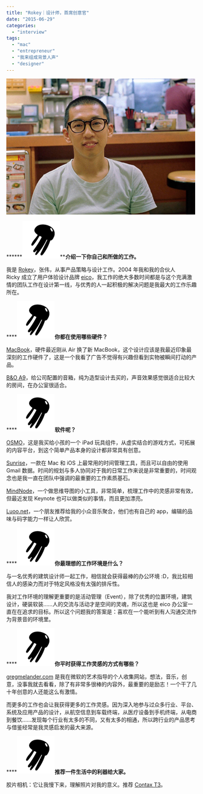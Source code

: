 ```yaml
---
title: "Rokey｜设计师，首席创意官"
date: "2015-06-29"
categories: 
  - "interview"
tags: 
  - "mac"
  - "entrepreneur"
  - "我来组成背景人声"
  - "designer"
---
```


**![](/images/Rokey1.jpg)**

******![logo-jellyfish-100-100](/images/logo-jellyfish-100-1001.png)****介绍一下你自己和所做的工作。**

我是 [Rokey](https://weibo.com/rokeyzhang)，张伟，从事产品策略与设计工作。2004 年我和我的合伙人 Ricky 成立了用户体验设计品牌 [eico](https://www.eicodesign.com/)，我工作的绝大多数时间都是与这个充满激情的团队工作在设计第一线，与优秀的人一起积极的解决问题是我最大的工作乐趣所在。

****![logo-jellyfish-100-100](/images/logo-jellyfish-100-1001.png)**你都在使用哪些硬件？**

[MacBook](https://www.apple.com/cn/macbook/)，硬件最近刚从 Air 换了新 MacBook，这个设计应该是我最近印象最深刻的工作硬件了，这是一个我看了广告不觉得有兴趣但看到实物被瞬间打动的产品。 

[B&O A9](https://www.beoplay.cn/a9t.html)，给公司配置的音箱，纯为造型设计去买的，声音效果感觉很适合比较大的房间，在办公室很适合。   

****![logo-jellyfish-100-100](/images/logo-jellyfish-100-1001.png)**软件呢？**

[OSMO](https://www.playosmo.com/)，这是我买给小孩的一个 iPad 玩具组件，从虚实结合的游戏方式，可拓展的内容平台，到这个简单产品本身的设计都非常具有创意。

[Sunrise](https://calendar.sunrise.am/)，一款在 Mac 和 iOS 上最常用的时间管理工具，而且可以自由的使用 Gmail 数据。时间的规划与多人协同对于我的日常工作来说是非常重要的，时间观念也是我一直在团队中强调的最重要的工作素质基石。

[MindNode](https://mindnode.com/)，一个做思维导图的小工具，非常简单，梳理工作中的灵感非常有效，但最近发现 Keynote 也可以做类似的事情，而且更加漂亮。

[Luoo.net](https://www.luoo.net/)，一个朋友推荐给我的小众音乐聚合，他们也有自己的 app，编辑的品味与码字能力一样让人欣赏。

****![logo-jellyfish-100-100](/images/logo-jellyfish-100-1001.png)**你最理想的工作环境是什么？**

与一名优秀的建筑设计师一起工作，相信就会获得最棒的办公环境 :D，我比较相信人的感染力而对于特定风格没有太强的排斥性。

我对工作环境的理解更重要的是活动管理（Event），除了优秀的位置环境，建筑设计，硬装软装……人的交流与活动才是空间的灵魂，所以这也是 eico 办公室一直在在追求的目标。所以这个问题我的答案是：喜欢在一个能听到有人沟通交流作为背景音的环境里。

****![logo-jellyfish-100-100](/images/logo-jellyfish-100-1001.png)**你平时获得工作灵感的方式有哪些？**

[gregmelander.com](https://gregmelander.com/) 是我在微软的艺术指导的个人收集网站，想法，音乐，创意，没事我就去看看，除了有非常多很棒的内容外，最重要的是励志！一个干了几十年创意的人还能这么有激情。

而更多的工作也会让我获得更多的工作灵感。因为深入地参与过众多行业、平台、系统及应用产品的设计，从航空信息到车载终端，从医疗设备到手机终端，从电商到餐饮……发现每个行业有太多的不同，又有太多的相通，所以跨行业的产品思考与借鉴经常是我灵感启发的最大来源。

****![logo-jellyfish-100-100](/images/logo-jellyfish-100-1001.png)**推荐一件生活中的利器给大家。**

胶片相机：它让我慢下来，理解照片对我的意义。推荐 [Contax T3](https://www.ebay.com/sch/i.html?_nkw=Contax+T3)。
